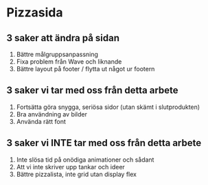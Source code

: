 # Pizzasida

## 3 saker att ändra på sidan
1. Bättre målgruppsanpassning
2. Fixa problem från Wave och liknande
3. Bättre layout på footer / flytta ut något ur footern

## 3 saker vi tar med oss från detta arbete
1. Fortsätta göra snygga, seriösa sidor (utan skämt i slutprodukten)
2. Bra användning av bilder
3. Använda rätt font

## 3 saker vi INTE tar med oss från detta arbete
1. Inte slösa tid på onödiga animationer och sådant
2. Att vi inte skriver upp tankar och ideer
3. Bättre pizzalista, inte grid utan display flex